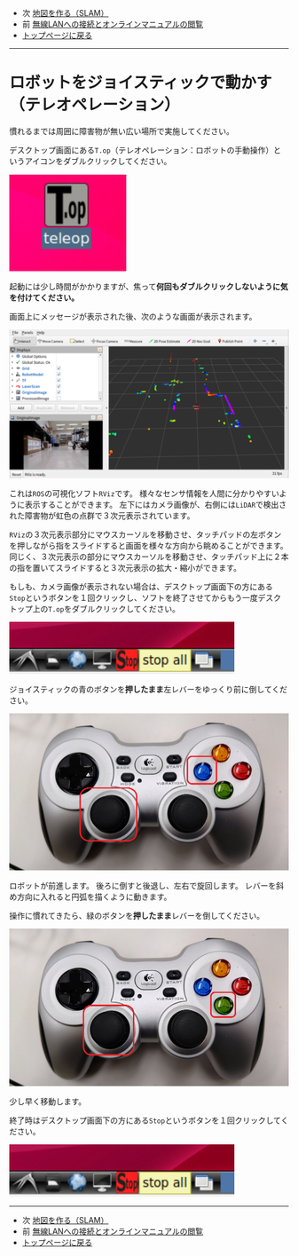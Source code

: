 - 次 [地図を作る（SLAM）](./slam.md)
- 前 [無線LANへの接続とオンラインマニュアルの閲覧](./wifi.md)
- [トップページに戻る](../README.md)

---

# ロボットをジョイスティックで動かす（テレオペレーション）

慣れるまでは周囲に障害物が無い広い場所で実施してください。

デスクトップ画面にある`T.op`（テレオペレーション：ロボットの手動操作）というアイコンをダブルクリックしてください。

![2025-03-08_170540.png](../images/2025-03-08_170540.png)

起動には少し時間がかかりますが、焦って**何回もダブルクリックしないように気を付けてください。**

画面上にメッセージが表示された後、次のような画面が表示されます。

![2025-03-08_170807.png](../images/2025-03-08_170807.png)

これは`ROS`の可視化ソフト`RViz`です。
様々なセンサ情報を人間に分かりやすいように表示することができます。
左下にはカメラ画像が、右側には`LiDAR`で検出された障害物が虹色の点群で３次元表示されています。

`RViz`の３次元表示部分にマウスカーソルを移動させ、タッチパッドの左ボタンを押しながら指をスライドすると画面を様々な方向から眺めることができます。
同じく、３次元表示の部分にマウスカーソルを移動させ、タッチパッド上に２本の指を置いてスライドすると３次元表示の拡大・縮小ができます。

もしも、カメラ画像が表示されない場合は、デスクトップ画面下の方にある`Stop`というボタンを１回クリックし、ソフトを終了させてからもう一度デスクトップ上の`T.op`をダブルクリックしてください。

![2025-03-08_175253.png](../images/2025-03-08_175253.png)

ジョイスティックの青のボタンを**押したまま**左レバーをゆっくり前に倒してください。

![20250308_171509_blue.png](../images/20250308_171509_blue.png)

ロボットが前進します。
後ろに倒すと後退し、左右で旋回します。
レバーを斜め方向に入れると円弧を描くように動きます。

操作に慣れてきたら、緑のボタンを**押したまま**レバーを倒してください。

![20250308_171509_green.png](../images/20250308_171509_green.png)

少し早く移動します。

終了時はデスクトップ画面下の方にある`Stop`というボタンを１回クリックしてください。

![2025-03-08_175253.png](../images/2025-03-08_175253.png)

---

- 次 [地図を作る（SLAM）](./slam.md)
- 前 [無線LANへの接続とオンラインマニュアルの閲覧](./wifi.md)
- [トップページに戻る](../README.md)
